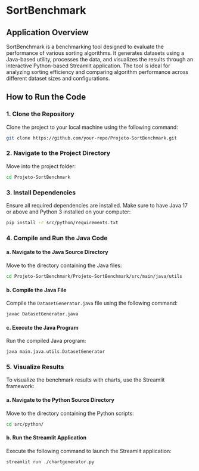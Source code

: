 # SortBenchmark

## Application Overview

SortBenchmark is a benchmarking tool designed to evaluate the performance of various sorting algorithms. It generates datasets using a Java-based utility, processes the data, and visualizes the results through an interactive Python-based Streamlit application. The tool is ideal for analyzing sorting efficiency and comparing algorithm performance across different dataset sizes and configurations.


## How to Run the Code

### 1. Clone the Repository  
Clone the project to your local machine using the following command:

```bash
git clone https://github.com/your-repo/Projeto-SortBenchmark.git
```

### 2. Navigate to the Project Directory  
Move into the project folder:

```bash
cd Projeto-SortBenchmark
```

### 3. Install Dependencies  
Ensure all required dependencies are installed. Make sure to have Java 17 or above and Python 3 installed on your computer:

```bash
pip install -r src/python/requirements.txt
```

### 4. Compile and Run the Java Code  

#### a. Navigate to the Java Source Directory  
Move to the directory containing the Java files:

```bash
cd Projeto-SortBenchmark/Projeto-SortBenchmark/src/main/java/utils
```

#### b. Compile the Java File  
Compile the `DatasetGenerator.java` file using the following command:

```bash
javac DatasetGenerator.java
```

#### c. Execute the Java Program  
Run the compiled Java program:

```bash
java main.java.utils.DatasetGenerator
```

### 5. Visualize Results  
To visualize the benchmark results with charts, use the Streamlit framework:

#### a. Navigate to the Python Source Directory  
Move to the directory containing the Python scripts:

```bash
cd src/python/
```

#### b. Run the Streamlit Application  
Execute the following command to launch the Streamlit application:

```bash
streamlit run ./chartgenerator.py
```


